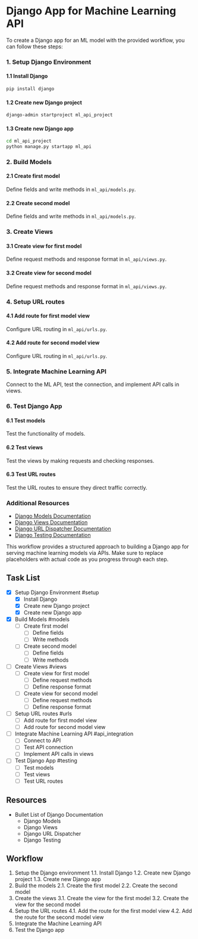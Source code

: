 # Django App for Machine Learning API
To create a Django app for an ML model with the provided workflow, you can follow these steps:

### 1. Setup Django Environment
#### 1.1 Install Django
```bash
pip install django
```
#### 1.2 Create new Django project
```bash
django-admin startproject ml_api_project
```
#### 1.3 Create new Django app
```bash
cd ml_api_project
python manage.py startapp ml_api
```

### 2. Build Models
#### 2.1 Create first model
Define fields and write methods in `ml_api/models.py`.

#### 2.2 Create second model
Define fields and write methods in `ml_api/models.py`.

### 3. Create Views
#### 3.1 Create view for first model
Define request methods and response format in `ml_api/views.py`.

#### 3.2 Create view for second model
Define request methods and response format in `ml_api/views.py`.

### 4. Setup URL routes
#### 4.1 Add route for first model view
Configure URL routing in `ml_api/urls.py`.

#### 4.2 Add route for second model view
Configure URL routing in `ml_api/urls.py`.

### 5. Integrate Machine Learning API
Connect to the ML API, test the connection, and implement API calls in views.

### 6. Test Django App
#### 6.1 Test models
Test the functionality of models.

#### 6.2 Test views
Test the views by making requests and checking responses.

#### 6.3 Test URL routes
Test the URL routes to ensure they direct traffic correctly.

### Additional Resources
- [Django Models Documentation](https://docs.djangoproject.com/en/stable/topics/db/models/)
- [Django Views Documentation](https://docs.djangoproject.com/en/stable/topics/http/views/)
- [Django URL Dispatcher Documentation](https://docs.djangoproject.com/en/stable/topics/http/urls/)
- [Django Testing Documentation](https://docs.djangoproject.com/en/stable/topics/testing/)

This workflow provides a structured approach to building a Django app for serving machine learning models via APIs. Make sure to replace placeholders with actual code as you progress through each step.

## Task List

- [x] Setup Django Environment #setup
  - [x] Install Django
  - [x] Create new Django project
  - [x] Create new Django app
- [x] Build Models #models
  - [ ] Create first model
    - [ ] Define fields
    - [ ] Write methods
  - [ ] Create second model
    - [ ] Define fields
    - [ ] Write methods
- [ ] Create Views #views
  - [ ] Create view for first model
    - [ ] Define request methods
    - [ ] Define response format
  - [ ] Create view for second model
    - [ ] Define request methods
    - [ ] Define response format
- [ ] Setup URL routes #urls
  - [ ] Add route for first model view
  - [ ] Add route for second model view
- [ ] Integrate Machine Learning API #api_integration
  - [ ] Connect to API
  - [ ] Test API connection
  - [ ] Implement API calls in views
- [ ] Test Django App #testing
  - [ ] Test models
  - [ ] Test views
  - [ ] Test URL routes

## Resources

- Bullet List of Django Documentation
  - Django Models
  - Django Views
  - Django URL Dispatcher
  - Django Testing

## Workflow

1. Setup the Django environment 1.1. Install Django 1.2. Create new Django project 1.3. Create new Django app
2. Build the models 2.1. Create the first model 2.2. Create the second model
3. Create the views 3.1. Create the view for the first model 3.2. Create the view for the second model
4. Setup the URL routes 4.1. Add the route for the first model view 4.2. Add the route for the second model view
5. Integrate the Machine Learning API
6. Test the Django app
